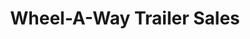 ---
title: "Wheel-A-Way Trailer Sales"
url: /edgewater/wheel-a-way-trailer-sales/
shop: Wohnwagen
---
